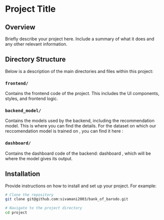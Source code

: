 # Project Title

## Overview
Briefly describe your project here. Include a summary of what it does and any other relevant information.

## Directory Structure

Below is a description of the main directories and files within this project:

### `frontend/`
Contains the frontend code of the project. This includes the UI components, styles, and frontend logic.

### `backend_model/`
Contains the models used by the backend, including the recommendation model. This is where you can find the details.
For the dataset on which our reccomendation model is trained on , you can find it here :

### `dashboard/`
Contains the dashboard code of the backend: dashboard , which will be where the model gives its output.

## Installation
Provide instructions on how to install and set up your project. For example:

```bash
# Clone the repository
git clone git@github.com:sivamani2003/bank_of_barodo.git

# Navigate to the project directory
cd project

